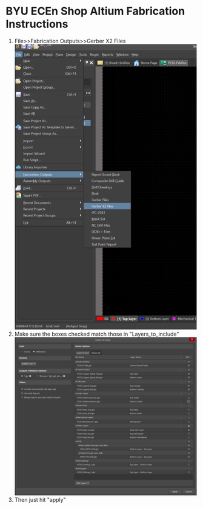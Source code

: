 # BYU ECEn Shop Altium Fabrication Instructions

1) File>>Fabrication Outputs>>Gerber X2 Files
![Fabrication Outputs to Gerber X2 dropdown tree](./Fabrication%20outputs.png)
2) Make sure the boxes checked match those in "Layers_to_include"
![Layers to Include](./Layers_to_include.png)
3) Then just hit "apply"

